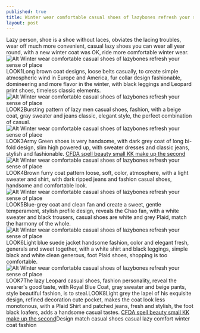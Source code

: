```yaml
---
published: true
title: Winter wear comfortable casual shoes of lazybones refresh your sense of place
layout: post
---
```

Lazy person, shoe is a shoe without laces, obviates the lacing troubles, wear off much more convenient, casual lazy shoes you can wear all year round, with a new winter coat was OK, ride more comfortable winter wear.![Alt Winter wear comfortable casual shoes of lazybones refresh your sense of place](https://c2.staticflickr.com/8/7134/27648063901_e037e96571_z.jpg)LOOK1Long brown coat designs, loose belts casually, to create simple atmospheric wind in Europe and America, fur collar design fashionable, domineering and more flavor in the winter, with black leggings and Leopard print shoes, timeless classic elements.![Alt Winter wear comfortable casual shoes of lazybones refresh your sense of place](https://c2.staticflickr.com/8/7086/27722507545_2c05040532_z.jpg)LOOK2Bursting pattern of lazy men casual shoes, fashion, with a beige coat, gray sweater and jeans classic, elegant style, the perfect combination of casual.![Alt Winter wear comfortable casual shoes of lazybones refresh your sense of place](https://c2.staticflickr.com/8/7670/27112053063_508f731c00_z.jpg)LOOK3Army Green shoes is very handsome, with dark grey coat of long bi-fold design, slim high powered up, with sweater dresses and classic jeans, stylish and fashionable. [CFDA spell beauty small KK make up the second](https://paulfrankcase.wordpress.com/2016/06/07/cfda-spell-beauty-small-kk-make-up-the-second-element-girl-3-women-sexy-still/)![Alt Winter wear comfortable casual shoes of lazybones refresh your sense of place](https://c2.staticflickr.com/8/7558/27722512595_bcb70b0d19_z.jpg)LOOK4Brown furry coat pattern loose, soft, color, atmosphere, with a light sweater and shirt, with dark ripped jeans and fashion casual shoes, handsome and comfortable look.![Alt Winter wear comfortable casual shoes of lazybones refresh your sense of place](https://c2.staticflickr.com/8/7373/27112063743_aab7c55067_z.jpg)LOOK5Blue-grey coat and clean fan and create a sweet, gentle temperament, stylish profile design, reveals the Chao fan, with a white sweater and black trousers, casual shoes are white and grey Plaid, match the harmony of the whole.![Alt Winter wear comfortable casual shoes of lazybones refresh your sense of place](https://c2.staticflickr.com/8/7340/27648091991_1d5473a05c_z.jpg)LOOK6Light blue suede jacket handsome fashion, color and elegant fresh, generals and sweet together, with a white shirt and black leggings, simple black and white clean generous, foot Plaid shoes, shopping is too comfortable.![Alt Winter wear comfortable casual shoes of lazybones refresh your sense of place](https://c2.staticflickr.com/8/7187/27112076403_e53c4eb5e7_z.jpg)LOOK7The lazy Leopard casual shoes, fashion personality, reveal the wearer\'s good taste, with Royal Blue Coat, gray sweater and beige pants, style beautiful fashion, is to steal.LOOK8Light grey the lapel of his exquisite design, refined decoration cute pocket, makes the coat look less monotonous, with a Plaid Shirt and patched jeans, fresh and stylish, the foot black loafers, adds a handsome casual tastes. [CFDA spell beauty small KK make up the second](https://paulfrankcase.wordpress.com/2016/06/07/cfda-spell-beauty-small-kk-make-up-the-second-element-girl-3-women-sexy-still/)Design match casual shoes casual lazy comfort winter coat fashion